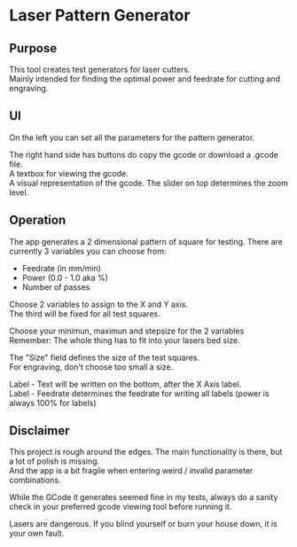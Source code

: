 # Laser Pattern Generator

## Purpose

This tool creates test generators for laser cutters.  
Mainly intended for finding the optimal power and feedrate for cutting and engraving.

## UI

On the left you can set all the parameters for the pattern generator.

The right hand side has buttons do copy the gcode or download a .gcode file.  
A textbox for viewing the gcode.  
A visual representation of the gcode. The slider on top determines the zoom level.

## Operation

The app generates a 2 dimensional pattern of square for testing.
There are currently 3 variables you can choose from:
- Feedrate (in mm/min)
- Power (0.0 - 1.0 aka %)
- Number of passes

Choose 2 variables to assign to the X and Y axis.   
The third will be fixed for all test squares.  

Choose your minimun, maximun and stepsize for the 2 variables  
Remember: The whole thing has to fit into your lasers bed size.

The "Size" field defines the size of the test squares.  
For engraving, don't choose too small a size.

Label - Text will be written on the bottom, after the X Axis label.  
Label - Feedrate determines the feedrate for writing all labels (power is always 100% for labels)

## Disclaimer

This project is rough around the edges. The main functionality is there, but a lot of polish is missing.  
And the app is a bit fragile when entering weird / invalid parameter combinations.

While the GCode it generates seemed fine in my tests, always do a sanity check in your preferred gcode viewing tool before running it.

Lasers are dangerous. If you blind yourself or burn your house down, it is your own fault.